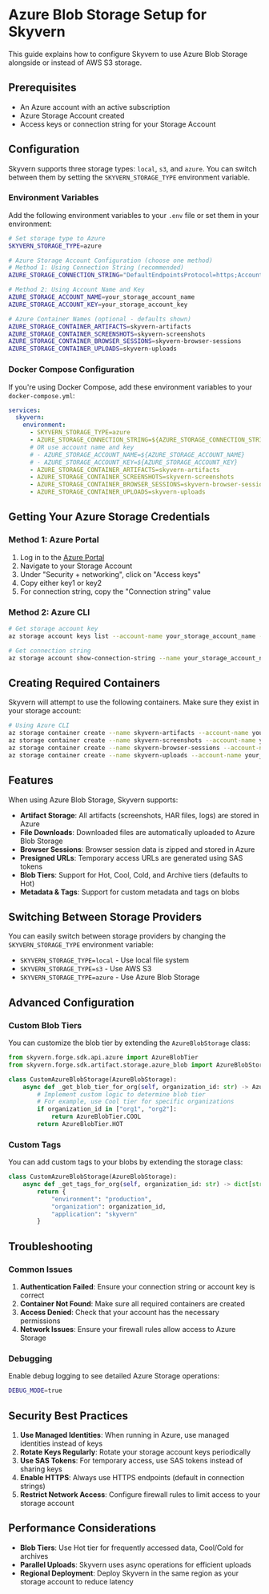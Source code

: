 # Azure Blob Storage Setup for Skyvern

This guide explains how to configure Skyvern to use Azure Blob Storage alongside or instead of AWS S3 storage.

## Prerequisites

- An Azure account with an active subscription
- Azure Storage Account created
- Access keys or connection string for your Storage Account

## Configuration

Skyvern supports three storage types: `local`, `s3`, and `azure`. You can switch between them by setting the `SKYVERN_STORAGE_TYPE` environment variable.

### Environment Variables

Add the following environment variables to your `.env` file or set them in your environment:

```bash
# Set storage type to Azure
SKYVERN_STORAGE_TYPE=azure

# Azure Storage Account Configuration (choose one method)
# Method 1: Using Connection String (recommended)
AZURE_STORAGE_CONNECTION_STRING="DefaultEndpointsProtocol=https;AccountName=your_account_name;AccountKey=your_account_key;EndpointSuffix=core.windows.net"

# Method 2: Using Account Name and Key
AZURE_STORAGE_ACCOUNT_NAME=your_storage_account_name
AZURE_STORAGE_ACCOUNT_KEY=your_storage_account_key

# Azure Container Names (optional - defaults shown)
AZURE_STORAGE_CONTAINER_ARTIFACTS=skyvern-artifacts
AZURE_STORAGE_CONTAINER_SCREENSHOTS=skyvern-screenshots
AZURE_STORAGE_CONTAINER_BROWSER_SESSIONS=skyvern-browser-sessions
AZURE_STORAGE_CONTAINER_UPLOADS=skyvern-uploads
```

### Docker Compose Configuration

If you're using Docker Compose, add these environment variables to your `docker-compose.yml`:

```yaml
services:
  skyvern:
    environment:
      - SKYVERN_STORAGE_TYPE=azure
      - AZURE_STORAGE_CONNECTION_STRING=${AZURE_STORAGE_CONNECTION_STRING}
      # OR use account name and key
      # - AZURE_STORAGE_ACCOUNT_NAME=${AZURE_STORAGE_ACCOUNT_NAME}
      # - AZURE_STORAGE_ACCOUNT_KEY=${AZURE_STORAGE_ACCOUNT_KEY}
      - AZURE_STORAGE_CONTAINER_ARTIFACTS=skyvern-artifacts
      - AZURE_STORAGE_CONTAINER_SCREENSHOTS=skyvern-screenshots
      - AZURE_STORAGE_CONTAINER_BROWSER_SESSIONS=skyvern-browser-sessions
      - AZURE_STORAGE_CONTAINER_UPLOADS=skyvern-uploads
```

## Getting Your Azure Storage Credentials

### Method 1: Azure Portal

1. Log in to the [Azure Portal](https://portal.azure.com)
2. Navigate to your Storage Account
3. Under "Security + networking", click on "Access keys"
4. Copy either key1 or key2
5. For connection string, copy the "Connection string" value

### Method 2: Azure CLI

```bash
# Get storage account key
az storage account keys list --account-name your_storage_account_name --resource-group your_resource_group

# Get connection string
az storage account show-connection-string --name your_storage_account_name --resource-group your_resource_group
```

## Creating Required Containers

Skyvern will attempt to use the following containers. Make sure they exist in your storage account:

```bash
# Using Azure CLI
az storage container create --name skyvern-artifacts --account-name your_storage_account_name
az storage container create --name skyvern-screenshots --account-name your_storage_account_name
az storage container create --name skyvern-browser-sessions --account-name your_storage_account_name
az storage container create --name skyvern-uploads --account-name your_storage_account_name
```

## Features

When using Azure Blob Storage, Skyvern supports:

- **Artifact Storage**: All artifacts (screenshots, HAR files, logs) are stored in Azure
- **File Downloads**: Downloaded files are automatically uploaded to Azure Blob Storage
- **Browser Sessions**: Browser session data is zipped and stored in Azure
- **Presigned URLs**: Temporary access URLs are generated using SAS tokens
- **Blob Tiers**: Support for Hot, Cool, Cold, and Archive tiers (defaults to Hot)
- **Metadata & Tags**: Support for custom metadata and tags on blobs

## Switching Between Storage Providers

You can easily switch between storage providers by changing the `SKYVERN_STORAGE_TYPE` environment variable:

- `SKYVERN_STORAGE_TYPE=local` - Use local file system
- `SKYVERN_STORAGE_TYPE=s3` - Use AWS S3
- `SKYVERN_STORAGE_TYPE=azure` - Use Azure Blob Storage

## Advanced Configuration

### Custom Blob Tiers

You can customize the blob tier by extending the `AzureBlobStorage` class:

```python
from skyvern.forge.sdk.api.azure import AzureBlobTier
from skyvern.forge.sdk.artifact.storage.azure_blob import AzureBlobStorage

class CustomAzureBlobStorage(AzureBlobStorage):
    async def _get_blob_tier_for_org(self, organization_id: str) -> AzureBlobTier:
        # Implement custom logic to determine blob tier
        # For example, use Cool tier for specific organizations
        if organization_id in ["org1", "org2"]:
            return AzureBlobTier.COOL
        return AzureBlobTier.HOT
```

### Custom Tags

You can add custom tags to your blobs by extending the storage class:

```python
class CustomAzureBlobStorage(AzureBlobStorage):
    async def _get_tags_for_org(self, organization_id: str) -> dict[str, str]:
        return {
            "environment": "production",
            "organization": organization_id,
            "application": "skyvern"
        }
```

## Troubleshooting

### Common Issues

1. **Authentication Failed**: Ensure your connection string or account key is correct
2. **Container Not Found**: Make sure all required containers are created
3. **Access Denied**: Check that your account has the necessary permissions
4. **Network Issues**: Ensure your firewall rules allow access to Azure Storage

### Debugging

Enable debug logging to see detailed Azure Storage operations:

```bash
DEBUG_MODE=true
```

## Security Best Practices

1. **Use Managed Identities**: When running in Azure, use managed identities instead of keys
2. **Rotate Keys Regularly**: Rotate your storage account keys periodically
3. **Use SAS Tokens**: For temporary access, use SAS tokens instead of sharing keys
4. **Enable HTTPS**: Always use HTTPS endpoints (default in connection strings)
5. **Restrict Network Access**: Configure firewall rules to limit access to your storage account

## Performance Considerations

- **Blob Tiers**: Use Hot tier for frequently accessed data, Cool/Cold for archives
- **Parallel Uploads**: Skyvern uses async operations for efficient uploads
- **Regional Deployment**: Deploy Skyvern in the same region as your storage account to reduce latency